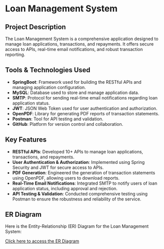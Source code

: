 # Loan Management System

## Project Description

The Loan Management System is a comprehensive application designed to manage loan applications, transactions, and repayments. It offers secure access to APIs, real-time email notifications, and robust transaction reporting. 

## Tools & Technologies Used

- **SpringBoot**: Framework used for building the RESTful APIs and managing application configuration.
- **MySQL**: Database used to store and manage application data.
- **SMTP**: Protocol for sending real-time email notifications regarding loan application status.
- **JWT**: JSON Web Token used for user authentication and authorization.
- **OpenPDF**: Library for generating PDF reports of transaction statements.
- **Postman**: Tool for API testing and validation.
- **GitHub**: Platform for version control and collaboration.

## Key Features

- **RESTful APIs**: Developed 10+ APIs to manage loan applications, transactions, and repayments.
- **User Authentication & Authorization**: Implemented using Spring Security and JWT for secure access to APIs.
- **PDF Generation**: Engineered the generation of transaction statements using OpenPDF, allowing users to download reports.
- **Real-Time Email Notifications**: Integrated SMTP to notify users of loan application status, including approval and rejection.
- **API Testing & Validation**: Conducted comprehensive testing using Postman to ensure the robustness and reliability of the service.

## ER Diagram

Here is the Entity-Relationship (ER) Diagram for the Loan Management System:

[Click here to access the ER Diagram](https://drive.google.com/file/d/1bLXo9n6PgWR1-a5OtFIhM_r2p8OhTa-Q/view?usp=sharing)

